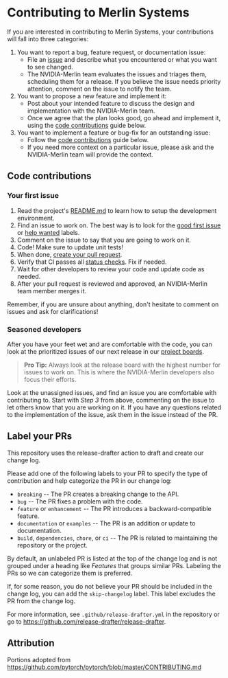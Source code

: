# Contributing to Merlin Systems

If you are interested in contributing to Merlin Systems, your contributions will fall
into three categories:

1. You want to report a bug, feature request, or documentation issue:
   - File an [issue](https://github.com/NVIDIA-Merlin/systems/issues/new/choose)
     and describe what you encountered or what you want to see changed.
   - The NVIDIA-Merlin team evaluates the issues and triages them, scheduling
     them for a release. If you believe the issue needs priority attention,
     comment on the issue to notify the team.
2. You want to propose a new feature and implement it:
   - Post about your intended feature to discuss the design and
     implementation with the NVIDIA-Merlin team.
   - Once we agree that the plan looks good, go ahead and implement it, using
     the [code contributions](#code-contributions) guide below.
3. You want to implement a feature or bug-fix for an outstanding issue:
   - Follow the [code contributions](#code-contributions) guide below.
   - If you need more context on a particular issue, please ask and the
     NVIDIA-Merlin team will provide the context.

## Code contributions

### Your first issue

1. Read the project's [README.md](https://github.com/NVIDIA-Merlin/systems/blob/stable/README.md)
   to learn how to setup the development environment.
2. Find an issue to work on. The best way is to look for the [good first issue](https://github.com/NVIDIA-Merlin/systems/issues?q=is%3Aissue+is%3Aopen+label%3A%22good+first+issue%22)
   or [help wanted](https://github.com/NVIDIA-Merlin/systems/issues?q=is%3Aissue+is%3Aopen+label%3A%22help+wanted%22) labels.
3. Comment on the issue to say that you are going to work on it.
4. Code! Make sure to update unit tests!
5. When done, [create your pull request](https://github.com/NVIDIA-Merlin/systems/compare).
6. Verify that CI passes all [status checks](https://help.github.com/articles/about-status-checks/). Fix if needed.
7. Wait for other developers to review your code and update code as needed.
8. After your pull request is reviewed and approved, an NVIDIA-Merlin team member merges it.

Remember, if you are unsure about anything, don't hesitate to comment on issues
and ask for clarifications!

### Seasoned developers

After you have your feet wet and are comfortable with the code, you
can look at the prioritized issues of our next release in our [project boards](https://github.com/NVIDIA-Merlin/systems/projects).

> **Pro Tip:** Always look at the release board with the highest number for
> issues to work on. This is where the NVIDIA-Merlin developers also focus their efforts.

Look at the unassigned issues, and find an issue you are comfortable with
contributing to. Start with _Step 3_ from above, commenting on the issue to let
others know that you are working on it. If you have any questions related to the
implementation of the issue, ask them in the issue instead of the PR.

## Label your PRs

This repository uses the release-drafter action to draft and create our change log.

Please add one of the following labels to your PR to specify the type of contribution
and help categorize the PR in our change log:

- `breaking` -- The PR creates a breaking change to the API.
- `bug` -- The PR fixes a problem with the code.
- `feature` or `enhancement` -- The PR introduces a backward-compatible feature.
- `documentation` or `examples` -- The PR is an addition or update to documentation.
- `build`, `dependencies`, `chore`, or `ci` -- The PR is related to maintaining the
  repository or the project.

By default, an unlabeled PR is listed at the top of the change log and is not
grouped under a heading like _Features_ that groups similar PRs.
Labeling the PRs so we can categorize them is preferred.

If, for some reason, you do not believe your PR should be included in the change
log, you can add the `skip-changelog` label.
This label excludes the PR from the change log.

For more information, see `.github/release-drafter.yml` in the repository
or go to <https://github.com/release-drafter/release-drafter>.

## Attribution

Portions adopted from https://github.com/pytorch/pytorch/blob/master/CONTRIBUTING.md
